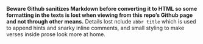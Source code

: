 **Beware Github sanitizes Markdown before converting it to HTML so some formatting in the texts is lost when viewing from this repo’s Github page and not through other means.** Details lost nclude `abbr title` which is used to append hints and snarky inline comments, and small styling to make verses inside prose look more at home.
